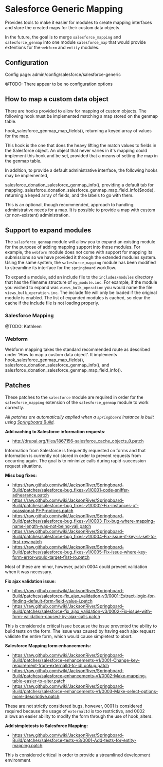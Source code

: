 # Salesforce Generic Mapping

Provides tools to make it easier for modules to create mapping interfaces and
store the created maps for their custom data objects.

In the future, the goal is to merge `salesforce_mapping` and `salesforce_genmap`
into one module `salesforce_map` that would provide extentions for the `webform`
and `entity` modules.


## Configuration

Config page: admin/config/salesforce/salesforce-generic

@TODO: There appear to be no configuration options


## How to map a custom data object

There are hooks provided to allow for mapping of custom objects. The following hook
must be implemented matching a map stored on the genmap table.

hook_salesforce_genmap_map_fields(), returning a keyed array of values for the map.

This hook is the one that does the heavy lifting the match values to fields in the
Salesforce object. An object that never varies in it's mapping could implement this
hook and be set, provided that a means of setting the map in the genmap table.

In addition, to provide a default administrative interface, the following hooks may
be implemented,

salesforce_donation_salesforce_genmap_info(), providing a default tab for mapping.
salesforce_donation_salesforce_genmap_map_field_info($node), returning a keyed array
of fields, and the labels to go with them.

This is an optional, though recommended, approach to handling administrative needs
for a map. It is possible to provide a map with custom (or non-existent) administration.

## Support to expand modules

The `salesforce_genmap` module will allow you to expand an existing module for the
purpose of adding mapping support into those modules.  For example, the
`webform` module does not come with support for mapping its submissions so we
have provided it through the extended modules system.  Using the same system,
the `salesforce_mapping` module has been modified to streamline its interface
for the `springboard` workflow.

To expand a module, add an include file to the `includes/modules` directory that
has the filename structure of `my_module.inc`.  For example, if the module you
wished to expand was `views_bulk_operation` you would name the file
`views_bulk_operation.inc`.  The include file will only be loaded if the
original module is enabled.  The list of expanded modules is cached, so clear
the cache if the include file is not loading properly.


### Salesforce Mapping

@TODO: Kathleen


### Webform

Webform mapping takes the standard recommended route as described under 'How to map a
custom data object'. It implements hook_salesforce_genmap_map_fields(),
salesforce_donation_salesforce_genmap_info(), and
salesforce_donation_salesforce_genmap_map_field_info().

## Patches

These patches to the `salesforce` module are required in order for the
`salesforce_mapping` extension of the `salesforce_genmap` module to work
correctly.

_All patches are automatically applied when a `springboard` instance is built
using [Springboard Build](https://github.com/JacksonRiver/Springboard-Build)._

**Add caching to Salesforce information requests:**
  * http://drupal.org/files/1867156-salesforce_cache_objects_0.patch

Information from Salesforce is frequently requested on forms and that
information is currently not stored in order to prevent requests from occurring
again.  The goal is to minimize calls during rapid-succession request
situations.


**Misc bug fixes:**
  * https://raw.github.com/wiki/JacksonRiver/Springboard-Build/patches/salesforce-bug_fixes-v1/0001-code-sniffer-adhearance.patch
  * https://raw.github.com/wiki/JacksonRiver/Springboard-Build/patches/salesforce-bug_fixes-v1/0002-Fix-instances-of-ocassional-PHP-notices.patch
  * https://raw.github.com/wiki/JacksonRiver/Springboard-Build/patches/salesforce-bug_fixes-v1/0003-Fix-bug-where-mapping-name-length-was-not-being-vali.patch
  * https://raw.github.com/wiki/JacksonRiver/Springboard-Build/patches/salesforce-bug_fixes-v1/0004-Fix-issue-if-key-is-set-to-first-row.patch
  * https://raw.github.com/wiki/JacksonRiver/Springboard-Build/patches/salesforce-bug_fixes-v1/0005-Fix-issue-where-key-form-error-would-target-first-ro.patch

Most of these are minor, however, patch 0004 could prevent validation when it
was necessary.


**Fix ajax validation issue:**
  * https://raw.github.com/wiki/JacksonRiver/Springboard-Build/patches/salesforce-fix_ajax_validation-v3/0001-Extract-logic-for-finding-default-form-field-value-i.patch
  * https://raw.github.com/wiki/JacksonRiver/Springboard-Build/patches/salesforce-fix_ajax_validation-v3/0002-Fix-issue-with-form-validation-caused-by-ajax-calls.patch

This is considered a critical issue because the issue prevented the ability to
build tests on the form. The issue was caused by having each ajax request
validate the entire form, which would cause simpletest to abort.


**Salesforce Mapping form enhancements:**
  * https://raw.github.com/wiki/JacksonRiver/Springboard-Build/patches/salesforce-enhancements-v1/0001-Change-key-requirement-from-externalId-to-idLookup.patch
  * https://raw.github.com/wiki/JacksonRiver/Springboard-Build/patches/salesforce-enhancements-v1/0002-Make-mapping-table-easier-to-alter.patch
  * https://raw.github.com/wiki/JacksonRiver/Springboard-Build/patches/salesforce-enhancements-v1/0003-Make-select-options-more-descriptive.patch

These are not strictly considered bugs, however, 0001 is considered required
because the usage of `externalId` is too restrictive, and 0002 allows an easier
ability to modify the form through the use of hook_alters.


**Add simpletests to Salesforce Mapping:**
  * https://raw.github.com/wiki/JacksonRiver/Springboard-Build/patches/salesforce-tests-v3/0001-Add-tests-for-entity-mapping.patch

This is considered critical in order to provide a streamlined development
environment.
